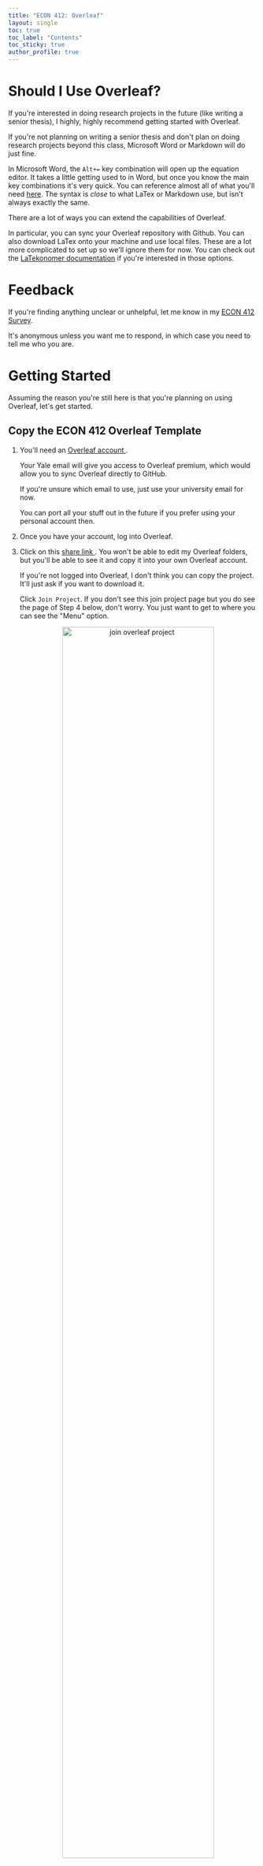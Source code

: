 ```yaml
---
title: "ECON 412: Overleaf"
layout: single
toc: true
toc_label: "Contents"
toc_sticky: true
author_profile: true
---
```


# Should I Use Overleaf?

If you're interested in doing research projects in the future (like writing a senior thesis), I highly, highly recommend getting started with Overleaf. 

If you're not planning on writing a senior thesis and don't plan on doing research projects beyond this class, Microsoft Word or Markdown will do just fine.

In Microsoft Word, the `Alt+=` key combination will open up the equation editor. It takes a little getting used to in Word, but once you know the main key combinations it's very quick. You can reference almost all of what you'll need [here](https://mathiho.sitehost.iu.edu/doc/equation-editor-shortcut-commands.pdf). The syntax is *close* to what LaTex or Markdown use, but isn't always exactly the same.

There are a lot of ways you can extend the capabilities of Overleaf.

In particular, you can sync your Overleaf repository with Github. You can also download LaTex onto your machine and use local files. These are a lot more complicated to set up so we'll ignore them for now. You can check out the [LaTekonomer documentation](https://stallman-j.github.io/LaTekonomer/how-tos/documentation-LaTekonomer/) if you're interested in those options.

# Feedback

If you're finding anything unclear or unhelpful, let me know in my [ECON 412 Survey](https://docs.google.com/forms/d/e/1FAIpQLSfWYUyhNyq6OfDbsTyurtNOa1xjKZzi5CK36wMbdPHCRPVURQ/viewform?usp=sf_link). 

It's anonymous unless you want me to respond, in which case you need to tell me who you are.

# Getting Started 

Assuming the reason you're still here is that you're planning on using Overleaf, let's get started.

## Copy the ECON 412 Overleaf Template

1. You'll need an <a href = "https://www.overleaf.com/" > Overleaf account </a>.

    Your Yale email will give you access to Overleaf premium, which would allow you to sync Overleaf directly to GitHub. 

    If you're unsure which email to use, just use your university email for now. 

    You can port all your stuff out in the future if you prefer using your personal account then.

2. Once you have your account, log into Overleaf.

3. Click on this <a href = "https://www.overleaf.com/read/wsrdjdckwmbz#f4467b" > share link </a>. You won't be able to edit my Overleaf folders, but you'll be able to see it and copy it into your own Overleaf account. 

    If you're not logged into Overleaf, I don't think you can copy the project. It'll just ask if you want to download it.

    Click `Join Project`. If you don't see this join project page but you do see the page of Step 4 below, don't worry. You just want to get to where you can see the "Menu" option.

    <div class="figure" align="center">
    <img src="https://stallman-j.github.io/LaTekonomer/figures/how-tos/ECON-412/overleaf_01.png" alt="join overleaf project" width="80%" />
    <p class="caption">Join the ECON 412 Overleaf Project </p>
    </div> 


4. Click "Menu" on the top left of the screen with the project showing in Overleaf, and then "Copy Project"
    
    <div class="figure" align="center">
    <img src="https://stallman-j.github.io/LaTekonomer/figures/how-tos/ECON-412/overleaf_02.png" alt="menu button" width="80%" />
    <p class="caption">Menu</p>
    </div> 

    <div class="figure" align="center">
    <img src="https://stallman-j.github.io/LaTekonomer/figures/how-tos/ECON-412/overleaf_03.png" alt="copy overleaf project" width="30%" />
    <p class="caption">Copy the Overleaf Project</p>
    </div> 


5. Rename to something like "ECON-412_your-name". 

    You might not want to use just "ECON-412" the way the following figure shows.

    If you're using Overleaf for your own stuff, you'll most likely end up using one of your group member's Overleaf projects as your group project, and you don't want all your projects named the same thing.

    You'll all then be able to view and edit these files in real time. It's like Google Docs, but so much geekier.

    <div class="figure" align="center">
    <img src="https://stallman-j.github.io/LaTekonomer/figures/how-tos/ECON-412/overleaf_04.png" alt="rename and create" width="40%" />
    <p class="caption">Rename and Create</p>
    </div> 

6. This should bring you to your own project page. You'll be able to access this folder any time you access Overleaf. Click on the pdf `ECON-412_HW-01_guidance.pdf` in that project page for your next steps.

# Adding New Files

I'll add this for project assignment 1 once it's up. Basically you'll create new files and folders and either copy and paste the files in or download the images and upload your own.

# Downloading Figures
To add

# Sharing with Your Group
To add

# Making Your Presentation

To add

# Writing a Rough Draft

# Adding Bibliography

Add link to Zotero guidance